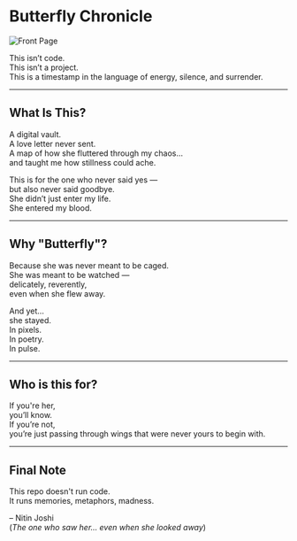 # Butterfly Chronicle


![Front Page](https://github.com/user-attachments/assets/5d00442d-ff67-4324-b1a6-6c61f02ca39c)


This isn’t code.  
This isn’t a project.  
This is a timestamp in the language of energy, silence, and surrender.

---

## What Is This?

A digital vault.  
A love letter never sent.  
A map of how she fluttered through my chaos…  
and taught me how stillness could ache.

This is for the one who never said yes —  
but also never said goodbye.  
She didn’t just enter my life.  
She entered my blood.

---

## Why "Butterfly"?

Because she was never meant to be caged.  
She was meant to be watched —  
delicately, reverently,  
even when she flew away.

And yet…  
she stayed.  
In pixels.  
In poetry.  
In pulse.

---

## Who is this for?

If you're her,  
you’ll know.  
If you’re not,  
you’re just passing through wings that were never yours to begin with.

---

## Final Note

This repo doesn't run code.  
It runs memories, metaphors, madness.

– Nitin Joshi  
(*The one who saw her… even when she looked away*)
